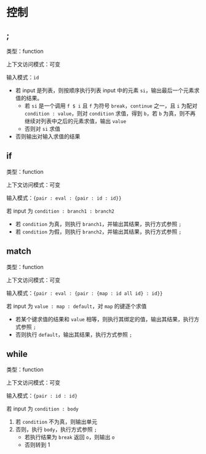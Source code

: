 # 控制

## ;

类型：function

上下文访问模式：可变

输入模式：`id`

- 若 input 是列表，则按顺序执行列表 input 中的元素 `si`，输出最后一个元素求值的结果。
  - 若 `si` 是一个调用 `f $ i` 且 `f` 为符号 `break`，`continue` 之一，且 `i` 为配对 `condition : value`，则对 `condition` 求值，得到 `b`，若 `b` 为真，则不再继续对列表中之后的元素求值，输出 `value`
  - 否则对 `si` 求值
- 否则输出对输入求值的结果

## if

类型：function

上下文访问模式：可变

输入模式：`{pair : eval : {pair : id : id}}`

若 input 为 `condition : branch1 : branch2`

- 若 `condition` 为真，则执行 `branch1`，并输出其结果，执行方式参照 `;`
- 若 `condition` 为假，则执行 `branch2`，并输出其结果，执行方式参照 `;`

## match

类型：function

上下文访问模式：可变

输入模式：`{pair : eval : {pair : {map : id all id} : id}}`

若 input 为 `value : map : default`，对 `map` 的键逐个求值

- 若某个键求值的结果和 `value` 相等，则执行其绑定的值，输出其结果，执行方式参照 `;`
- 否则执行 `default`，输出其结果，执行方式参照 `;`

## while

类型：function

上下文访问模式：可变

输入模式：`{pair : id : id}`

若 input 为 `condition : body`

1. 若 `condition` 不为真，则输出单元
2. 否则，执行 `body`，执行方式参照 `;`
   - 若执行结果为 `break` 返回 `o`，则输出 `o`
   - 否则转到 1
